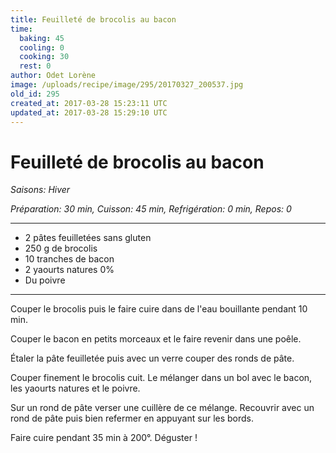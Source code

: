```yaml
---
title: Feuilleté de brocolis au bacon
time:
  baking: 45
  cooling: 0
  cooking: 30
  rest: 0
author: Odet Lorène
image: /uploads/recipe/image/295/20170327_200537.jpg
old_id: 295
created_at: 2017-03-28 15:23:11 UTC
updated_at: 2017-03-28 15:29:10 UTC
---
```


# Feuilleté de brocolis au bacon

_Saisons: Hiver_

_Préparation: 30 min, Cuisson: 45 min, Refrigération: 0 min, Repos: 0_

---

- 2 pâtes feuilletées sans gluten
- 250 g de brocolis
- 10 tranches de bacon
- 2 yaourts natures 0%
- Du poivre

---

Couper le brocolis puis le faire cuire dans de l'eau bouillante pendant 10 min.

Couper le bacon en petits morceaux et le faire revenir dans une poêle.

Étaler la pâte feuilletée puis avec un verre couper des ronds de pâte.

Couper finement le brocolis cuit. Le mélanger dans un bol avec le bacon, les yaourts natures et le poivre.

Sur un rond de pâte verser une cuillère de ce mélange. Recouvrir avec un rond de pâte puis bien refermer en appuyant sur les bords.

Faire cuire pendant 35 min à 200°. Déguster !
